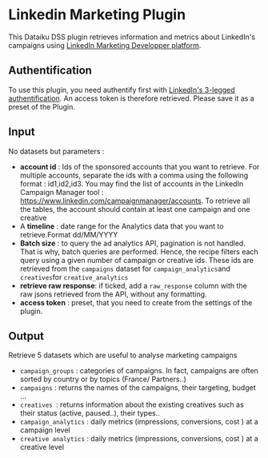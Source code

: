 # Linkedin Marketing Plugin
This Dataiku DSS plugin retrieves information and metrics about LinkedIn's campaigns using [LinkedIn Marketing Developper platform](https://docs.microsoft.com/en-us/linkedin/marketing/).

## Authentification
To use this plugin, you need authentify first with [LinkedIn's 3-legged authentification](https://docs.microsoft.com/en-us/linkedin/shared/authentication/authorization-code-flow?context=linkedin/marketing/context). 
An access token is therefore retrieved. Please save it as a preset of the Plugin. 

## Input
No datasets but parameters : 
- **account id** : Ids of the sponsored accounts that you want to retrieve. For multiple accounts, separate the ids with a comma using the following format : id1,id2,id3. You may find the list of accounts in the LinkedIn Campaign Manager tool : https://www.linkedin.com/campaignmanager/accounts. To retrieve all the tables, the account should contain at least one campaign and one creative
- A **timeline** : date range for the Analytics data that you want to retrieve.Format dd/MM/YYYY
- **Batch size** : to query the ad analytics API, pagination is not handled. That is why, batch queries are performed. Hence, the recipe filters each query using a given number of campaign or creative ids. These ids are retrieved from the `campaigns` dataset for `campaign_analytics`and `creatives`for `creative_analytics`
- **retrieve raw response**: if ticked, add a `raw_response` column with the raw jsons retrieved from the API, without any formatting. 
- **access token** : preset, that you need to create from the settings of the plugin. 


## Output
Retrieve 5 datasets which are useful to analyse marketing campaigns 
- `campaign_groups` : categories of campaigns. In fact, campaigns are often sorted by country or by topics (France/ Partners..)
- `campaigns`  : returns the names of the campaigns, their targeting, budget ... 
- `creatives `: returns information about the existing creatives such as their status (active, paused..), their types..
- `campaign_analytics` : daily metrics (impressions, conversions, cost ) at a campaign level  
- `creative analytics` :  daily metrics (impressions, conversions, cost ) at a creative level  
